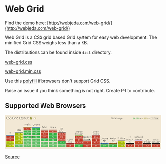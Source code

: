 # Web Grid

Find the demo here: [http://webjeda.com/web-grid/](http://webjeda.com/web-grid/)

Web Grid is a CSS grid based Grid system for easy web development. The minified Grid CSS weighs less than a KB.

The distributions can be found inside ``dist`` directory. 

[web-grid.css](https://raw.githubusercontent.com/sharu725/web-grid/master/dist/web-grid.css)

[web-grid.min.css](https://raw.githubusercontent.com/sharu725/web-grid/master/dist/web-grid.min.css)

Use this [polyfill](https://github.com/FremyCompany/css-grid-polyfill) if browsers don't support Grid CSS.

Raise an issue if you think something is not right. Create PR to contribute.

## Supported Web Browsers

![Grid supported web browsers](/images/can-i-use-grid.png)

[Source](http://caniuse.com/css-grid/embed)